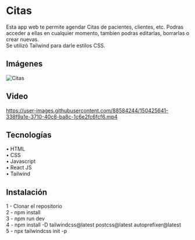 # Citas

Esta app web te permite agendar Citas de pacientes, clientes, etc. Podras acceder a ellas en cualquier momento, tambien podras editarlas, borrarlas o crear nuevas.  
Se utilizó Tailwind para darle estilos CSS.

## Imágenes

![Citas](https://user-images.githubusercontent.com/88584244/150426578-3f78ed41-33e0-421d-a187-afd1f977a313.png)

## Video
https://user-images.githubusercontent.com/88584244/150425641-338f9a1e-3710-40c8-ba8c-1c6e2fc6fcf6.mp4

## Tecnologías

• HTML  
• CSS  
• Javascript  
• React JS  
• Tailwind

## Instalación

1 - Clonar el repositorio  
2 - npm install  
3 - npm run dev  
4 - npm install -D tailwindcss@latest postcss@latest autoprefixer@latest  
5 - npx tailwindcss init -p
